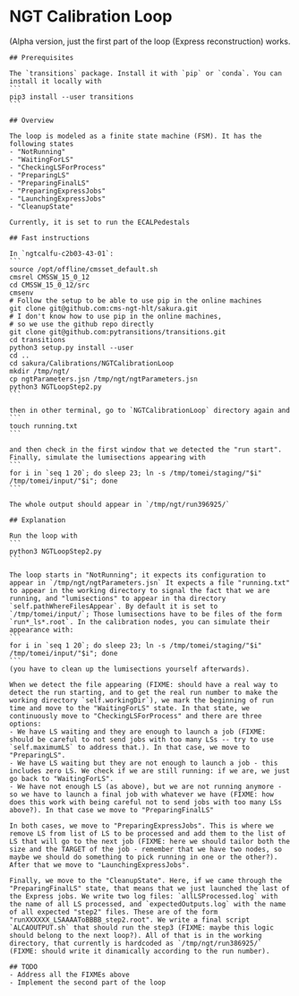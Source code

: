 # NGT Calibration Loop

(Alpha version, just the first part of the loop (Express reconstruction) works.

    ## Prerequisites

    The `transitions` package. Install it with `pip` or `conda`. You can install it locally with
    ```
    pip3 install --user transitions
    ```

    ## Overview

    The loop is modeled as a finite state machine (FSM). It has the following states
    - "NotRunning"
	- "WaitingForLS"
    - "CheckingLSForProcess"
    - "PreparingLS"
    - "PreparingFinalLS"
    - "PreparingExpressJobs"
    - "LaunchingExpressJobs"
    - "CleanupState"

    Currently, it is set to run the ECALPedestals

    ## Fast instructions

    In `ngtcalfu-c2b03-43-01`:
    ```
    source /opt/offline/cmsset_default.sh
    cmsrel CMSSW_15_0_12
    cd CMSSW_15_0_12/src
    cmsenv
    # Follow the setup to be able to use pip in the online machines
    git clone git@github.com:cms-ngt-hlt/sakura.git
    # I don't know how to use pip in the online machines,
    # so we use the github repo directly
    git clone git@github.com:pytransitions/transitions.git
    cd transitions
    python3 setup.py install --user
    cd ..
    cd sakura/Calibrations/NGTCalibrationLoop
    mkdir /tmp/ngt/
    cp ngtParameters.jsn /tmp/ngt/ngtParameters.jsn 
    python3 NGTLoopStep2.py  
    ```

    then in other terminal, go to `NGTCalibrationLoop` directory again and
    ```
    touch running.txt
    ```

    and then check in the first window that we detected the "run start". Finally, simulate the lumisections appearing with
    ```
    for i in `seq 1 20`; do sleep 23; ln -s /tmp/tomei/staging/"$i" /tmp/tomei/input/"$i"; done
    ```

    The whole output should appear in `/tmp/ngt/run396925/`
    
    ## Explanation

    Run the loop with
    ```
    python3 NGTLoopStep2.py
    ```

    The loop starts in "NotRunning"; it expects its configuration to appear in `/tmp/ngt/ngtParameters.jsn` It expects a file "running.txt" to appear in the working directory to signal the fact that we are running, and "lumisections" to appear in tha directory `self.pathWhereFilesAppear`. By default it is set to `/tmp/tomei/input/`; Those lumisections have to be files of the form `run*_ls*.root`. In the calibration nodes, you can simulate their appearance with:
    ```
    for i in `seq 1 20`; do sleep 23; ln -s /tmp/tomei/staging/"$i" /tmp/tomei/input/"$i"; done
    ```
    (you have to clean up the lumisections yourself afterwards).

    When we detect the file appearing (FIXME: should have a real way to detect the run starting, and to get the real run number to make the working directory `self.workingDir`), we mark the beginning of run time and move to the "WaitingForLS" state. In that state, we continuously move to "CheckingLSForProcess" and there are three options:
    - We have LS waiting and they are enough to launch a job (FIXME: should be careful to not send jobs with too many LSs -- try to use `self.maximumLS` to address that.). In that case, we move to "PreparingLS".
    - We have LS waiting but they are not enough to launch a job - this includes zero LS. We check if we are still running: if we are, we just go back to "WaitingForLS".
    - We have not enough LS (as above), but we are not running anymore - so we have to launch a final job with whatever we have (FIXME: how does this work with being careful not to send jobs with too many LSs above?). In that case we move to "PreparingFinalLS"

    In both cases, we move to "PreparingExpressJobs". This is where we remove LS from list of LS to be processed and add them to the list of LS that will go to the next job (FIXME: here we should tailor both the size and the TARGET of the job - remember that we have two nodes, so maybe we should do something to pick running in one or the other?). After that we move to "LaunchingExpressJobs".

    Finally, we move to the "CleanupState". Here, if we came through the "PreparingFinalLS" state, that means that we just launched the last of the Express jobs. We write two log files: `allLSProcessed.log` with the name of all LS processed, and `expectedOutputs.log` with the name of all expected "step2" files. These are of the form "runXXXXXX_LSAAAAToBBBB_step2.root". We write a final script `ALCAOUTPUT.sh` that should run the step3 (FIXME: maybe this logic should belong to the next loop?). All of that is in the working directory, that currently is hardcoded as `/tmp/ngt/run386925/` (FIXME: should write it dinamically according to the run number).
        
    ## TODO
    - Address all the FIXMEs above
    - Implement the second part of the loop

